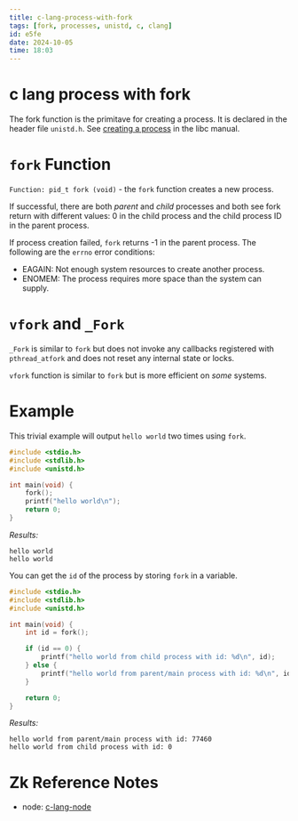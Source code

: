 ```yaml
---
title: c-lang-process-with-fork
tags: [fork, processes, unistd, c, clang] 
id: e5fe
date: 2024-10-05
time: 18:03
---
```


# c lang process with fork

The fork function is the primitave for creating a process. It is declared in the 
header file `unistd.h`. See [creating a process](https://www.gnu.org/software/libc/manual/html_node/Creating-a-Process.html) in the libc manual.

# `fork` Function

`Function: pid_t fork (void)` - the `fork` function creates a new process. 

If successful, there are both *parent* and *child* processes and both see fork return
with different values: 0 in the child process and the child process ID in the parent
process. 

If process creation failed, `fork` returns -1 in the parent process. The following are
the `errno` error conditions:

- EAGAIN: Not enough system resources to create another process.
- ENOMEM: The process requires more space than the system can supply. 

# `vfork` and `_Fork`

`_Fork` is similar to `fork` but does not invoke any callbacks registered with `pthread_atfork` and 
does not reset any internal state or locks.

`vfork` function is similar to `fork` but is more efficient on *some* systems. 

# Example

This trivial example will output `hello world` two times using `fork`. 

```c
#include <stdio.h>
#include <stdlib.h>
#include <unistd.h>

int main(void) {
    fork();
    printf("hello world\n");
    return 0;
}
```

*Results:*
```
hello world
hello world
```

You can get the `id` of the process by storing `fork` in a variable.

```c
#include <stdio.h>
#include <stdlib.h>
#include <unistd.h>

int main(void) {
    int id = fork();

    if (id == 0) {
        printf("hello world from child process with id: %d\n", id);
    } else {
        printf("hello world from parent/main process with id: %d\n", id);
    }

    return 0;
}
```

*Results:*
```
hello world from parent/main process with id: 77460
hello world from child process with id: 0
```

# Zk Reference Notes

- node: [c-lang-node](3xe5-c-lang-node.md)

